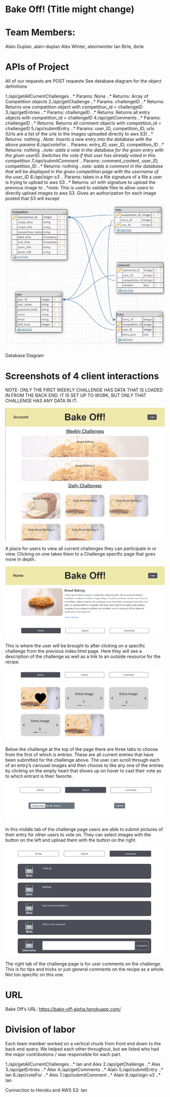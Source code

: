# Bake Off! (Title might change)

# Team Members:
Alain Duplan, alain-duplan
Alex Winter, alexmwinter
Ian Birle, ibirle


# APIs of Project
All of our requests are POST requests
See database diagram for the object definitions

1./api/getAllCurrentChallenges
..* Params: None
..* Returns: Array of Competition objects
2./api/getChallenge
..* Params: challengeID
..* Returns: Returns one competition object with competition_id = challengeID 
3./api/getEntries
..* Params: challengeID
..* Returns: Returns all entry objects with competition_id = challengeID
4./api/getComments
..* Params: challengeID
..* Returns: Returns all comment objects with competition_id = challengeID
5./api/submitEntry
..* Params: user_ID, competition_ID, urls (Urls are a list of the urls to the images uploaded directly to aws S3)
..* Returns: nothing
..*Note: Inserts a new entry into the database with the above params
6./api/voteFor
..* Params: entry_ID, user_ID, competition_ID
..* Returns: nothing
..*note: adds a vote in the database for the given entry with the given userID. Switches the vote if that user has already voted in this competition
7./api/submitComment
..* Params: comment_content, user_ID, competition_ID
..* Returns: nothing
..*note: adds a comment in the database that will be displayed in the given competition page with the username of the user_ID
8./api/sign-s3
..* Params: takes in a file signature of a file a user is trying to upload to aws S3
..* Returns: url with signature to upload the previous image to
..*note: This is used to validate files to allow users to directly upload images to aws S3. Gives an authorization for each image posted that S3 will except

![alt text](imagesms2/pic1.png)

Database Diagram

# Screenshots of 4 client interactions

NOTE: ONLY THE FIRST WEEKLY CHALLENGE HAS DATA THAT IS LOADED IN FROM THE BACK END. IT IS SET UP TO WORK, BUT ONLY THAT CHALLENGE HAS ANY DATA IN IT.

![alt text](imagesms2/pic2.png)

A place for users to view all current challenges they can participate in or view. Clicking on one takes them to a Challenge specific page that goes more in depth.

![alt text](imagesms2/pic3.png)

This is where the user will be brought to after clicking on a specific challenge from the previous index.html page. Here they will see a description of the challenge as well as a link to an outside resource for the recipe.

![alt text](imagesms2/pic4.png)

Below the challenge at the top of the page there are three tabs to choose from the first of which is entries. These are all current entries that have been submitted for the challenge above. The user can scroll through each of an entry’s carousel images and then choose to like any one of the entries by clicking on the empty heart that shows up on hover to cast their vote as to which entrant is their favorite.

![alt text](imagesms2/pic5.png)

In this middle tab of the challenge page users are able to submit pictures of their entry for other users to vote on. They can select images with the button on the left and upload them with the button on the right.

![alt text](imagesms2/pic6.png)

The right tab of the challenge page is for user comments on the challenge. This is for tips and tricks or just general comments on the recipe as a whole. Not too specific on this one.

# URL

Bake Off’s URL: https://bake-off-alpha.herokuapp.com/

# Division of labor

Each team member worked on a vertical chunk from front end down to the back end query. We helped each other throughout, but we listed who had the major contributions / was responsible for each part.

1./api/getAllCurrentChallenges
..* Ian and Alex
2./api/getChallenge
..* Alex
3./api/getEntries
..* Alex
4./api/getComments
..* Alain
5./api/submitEntry
..* Ian
6./api/voteFor
..* Alex
7./api/submitComment
..* Alain
8./api/sign-s3
..* Ian

Connection to Heroku and AWS S3: Ian

